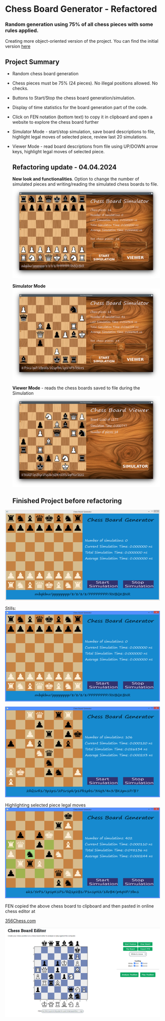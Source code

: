 # Chess Board Generator - Refactored
### Random generation using 75% of all chess pieces with some rules applied.

Creating more object-oriented version of the project.
You can find the initial version [here](https://github.com/Ribel78/CPPCourseEGT_ChessBoardGenerator)

## **Project Summary**

- Random chess board generation
- Chess pieces must be 75% (24 pieces). No illegal positions allowed. No checks.
- Buttons to Start/Stop the chess board generation/simulation.
- Display of time statistics for the board generation part of the code.
- Click on FEN notation (bottom text) to copy it in clipboard and open a website to explore the chess board further
- Simulator Mode - start/stop simulation, save board descriptions to file, highlight legal moves of selected piece, review last 20 simulations.
- Viewer Mode - read board descriptions from file using UP/DOWN arrow keys,  highlight legal moves of selected piece.

  ## **Refactoring update - 04.04.2024**
  **New look and functionalities**. Option to change the number of simulated pieces and writing/reading the simulated chess boards to file.
  ![StartView](https://github.com/Ribel78/CPPCourseEGT_ChessBoardGenerator_Refactored/blob/main/screenshots/Screenshot_20240404_145352.png)

  **Simulator Mode** 
  ![Simulator](https://github.com/Ribel78/CPPCourseEGT_ChessBoardGenerator_Refactored/blob/main/screenshots/Screenshot_20240404_145509.png)

  **Viewer Mode** - reads the chess boards saved to file during the Simulation
  ![Viewer](https://github.com/Ribel78/CPPCourseEGT_ChessBoardGenerator_Refactored/blob/main/screenshots/Screenshot_20240404_145610.png)
  

  ## **Finished Project before refactoring**

![Frame 107](https://github.com/Ribel78/CPPCourseEGT_ChessBoardGenerator/blob/main/screenshots/ChessBoardGenerator%20-%20WIP3.gif)

Stills:
![Start Configuration](https://github.com/Ribel78/CPPCourseEGT_ChessBoardGenerator/blob/main/screenshots/scr(3).png)

![Simulation Stats](https://github.com/Ribel78/CPPCourseEGT_ChessBoardGenerator/blob/main/screenshots/scr(4).png)

Highlighting selected piece legal moves
![Simulation Stats](https://github.com/Ribel78/CPPCourseEGT_ChessBoardGenerator/blob/main/screenshots/sc(8).png)

FEN copied the above chess board to clipboard and then pasted in online chess editor at 

[356Chess.com](https://www.365chess.com/board_editor.php)

![Simulation Stats](https://github.com/Ribel78/CPPCourseEGT_ChessBoardGenerator/blob/main/screenshots/sc(9).png)
